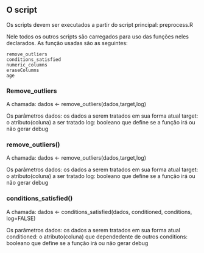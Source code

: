 
## O script

Os scripts devem ser executados a partir do script principal: preprocess.R

Nele todos os outros scripts são carregados para uso das funções neles declarados. As função usadas são as seguintes:

	remove_outliers
	conditions_satisfied
	numeric_columns
	eraseColumns
	age
### Remove_outliers
A chamada: dados <- remove_outliers(dados,target,log)

Os parâmetros
	dados: os dados a serem tratados em sua forma atual
	target: o atributo(coluna) a ser tratado
	log: booleano que define se a função irá ou não gerar debug

### remove_outliers()
A chamada: dados <- remove_outliers(dados,target,log)

Os parâmetros
	dados: os dados a serem tratados em sua forma atual
	target: o atributo(coluna) a ser tratado
	log: booleano que define se a função irá ou não gerar debug

### conditions_satisfied()
A chamada: dados <- conditions_satisfied(dados, conditioned, conditions, log=FALSE)

Os parâmetros
	dados: os dados a serem tratados em sua forma atual
	conditioned: o atributo(coluna) que dependedente de outros
	conditions: booleano que define se a função irá ou não gerar debug

